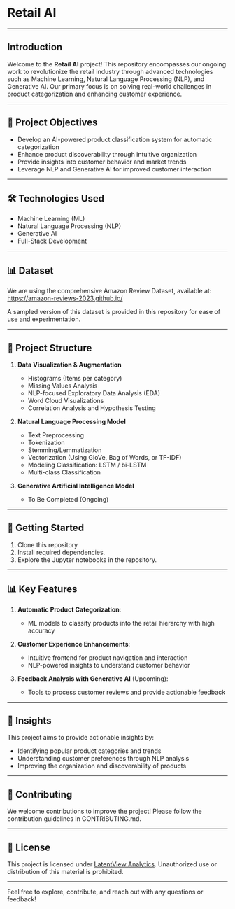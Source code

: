 # Retail AI

---

## Introduction

Welcome to the **Retail AI** project! This repository encompasses our ongoing work to revolutionize the retail industry through advanced technologies such as Machine Learning, Natural Language Processing (NLP), and Generative AI. Our primary focus is on solving real-world challenges in product categorization and enhancing customer experience.

---

## 🎯 Project Objectives

- Develop an AI-powered product classification system for automatic categorization
- Enhance product discoverability through intuitive organization
- Provide insights into customer behavior and market trends
- Leverage NLP and Generative AI for improved customer interaction

---

## 🛠️ Technologies Used

- Machine Learning (ML)
- Natural Language Processing (NLP)
- Generative AI
- Full-Stack Development

---

## 📊 Dataset

We are using the comprehensive Amazon Review Dataset, available at: https://amazon-reviews-2023.github.io/

A sampled version of this dataset is provided in this repository for ease of use and experimentation.

---

## 📂 Project Structure

1. **Data Visualization & Augmentation**
   - Histograms (Items per category)
   - Missing Values Analysis
   - NLP-focused Exploratory Data Analysis (EDA)
   - Word Cloud Visualizations
   - Correlation Analysis and Hypothesis Testing

2. **Natural Language Processing Model**
   - Text Preprocessing
   <!-- Remove punctuations, articles, short forms; Convert to lower case -->
   - Tokenization
   - Stemming/Lemmatization
   - Vectorization (Using GloVe, Bag of Words, or TF-IDF)
   - Modeling Classification: LSTM / bi-LSTM
   - Multi-class Classification

3. **Generative Artificial Intelligence Model**
   - To Be Completed (Ongoing)

---

## 🚀 Getting Started

1. Clone this repository
2. Install required dependencies.
3. Explore the Jupyter notebooks in the repository.

---

## 📊 Key Features

1. **Automatic Product Categorization**:
   - ML models to classify products into the retail hierarchy with high accuracy

2. **Customer Experience Enhancements**:
   - Intuitive frontend for product navigation and interaction
   - NLP-powered insights to understand customer behavior

3. **Feedback Analysis with Generative AI** (Upcoming):
   - Tools to process customer reviews and provide actionable feedback

---

## 🧠 Insights

This project aims to provide actionable insights by:
- Identifying popular product categories and trends
- Understanding customer preferences through NLP analysis
- Improving the organization and discoverability of products

---

## 🤝 Contributing

We welcome contributions to improve the project! Please follow the contribution guidelines in CONTRIBUTING.md.

---

## 📄 License

This project is licensed under [LatentView Analytics](https://www.latentview.com). Unauthorized use or distribution of this material is prohibited.

---

Feel free to explore, contribute, and reach out with any questions or feedback!
